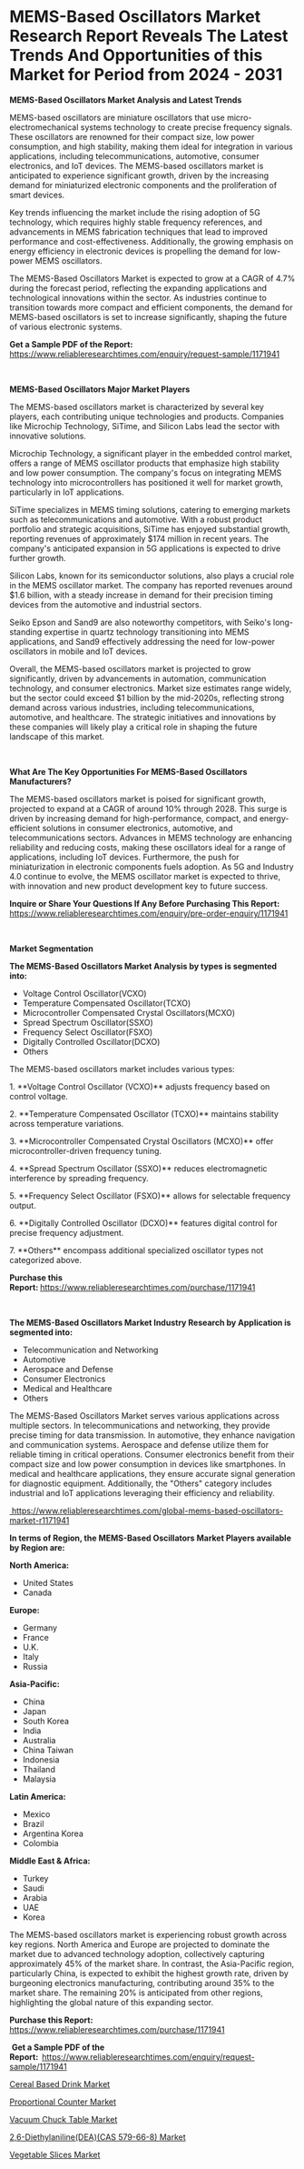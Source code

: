 <p><h1>MEMS-Based Oscillators Market Research Report Reveals The Latest Trends And Opportunities of this Market for Period from 2024 - 2031</h1></p><p><strong>MEMS-Based Oscillators Market Analysis and Latest Trends</strong></p>
<p><p>MEMS-based oscillators are miniature oscillators that use micro-electromechanical systems technology to create precise frequency signals. These oscillators are renowned for their compact size, low power consumption, and high stability, making them ideal for integration in various applications, including telecommunications, automotive, consumer electronics, and IoT devices. The MEMS-based oscillators market is anticipated to experience significant growth, driven by the increasing demand for miniaturized electronic components and the proliferation of smart devices.</p><p>Key trends influencing the market include the rising adoption of 5G technology, which requires highly stable frequency references, and advancements in MEMS fabrication techniques that lead to improved performance and cost-effectiveness. Additionally, the growing emphasis on energy efficiency in electronic devices is propelling the demand for low-power MEMS oscillators. </p><p>The MEMS-Based Oscillators Market is expected to grow at a CAGR of 4.7% during the forecast period, reflecting the expanding applications and technological innovations within the sector. As industries continue to transition towards more compact and efficient components, the demand for MEMS-based oscillators is set to increase significantly, shaping the future of various electronic systems.</p></p>
<p><strong>Get a Sample PDF of the Report:&nbsp;</strong> <a href="https://www.reliableresearchtimes.com/enquiry/request-sample/1171941?utm_campaign=1386&utm_medium=2&utm_source=Github&utm_content=ia&utm_term=01102024&utm_id=mems-based-oscillators">https://www.reliableresearchtimes.com/enquiry/request-sample/1171941</a></p>
<p>&nbsp;</p>
<p><strong>MEMS-Based Oscillators Major Market Players</strong></p>
<p><p>The MEMS-based oscillators market is characterized by several key players, each contributing unique technologies and products. Companies like Microchip Technology, SiTime, and Silicon Labs lead the sector with innovative solutions.</p><p>Microchip Technology, a significant player in the embedded control market, offers a range of MEMS oscillator products that emphasize high stability and low power consumption. The company's focus on integrating MEMS technology into microcontrollers has positioned it well for market growth, particularly in IoT applications.</p><p>SiTime specializes in MEMS timing solutions, catering to emerging markets such as telecommunications and automotive. With a robust product portfolio and strategic acquisitions, SiTime has enjoyed substantial growth, reporting revenues of approximately $174 million in recent years. The company's anticipated expansion in 5G applications is expected to drive further growth.</p><p>Silicon Labs, known for its semiconductor solutions, also plays a crucial role in the MEMS oscillator market. The company has reported revenues around $1.6 billion, with a steady increase in demand for their precision timing devices from the automotive and industrial sectors.</p><p>Seiko Epson and Sand9 are also noteworthy competitors, with Seiko's long-standing expertise in quartz technology transitioning into MEMS applications, and Sand9 effectively addressing the need for low-power oscillators in mobile and IoT devices.</p><p>Overall, the MEMS-based oscillators market is projected to grow significantly, driven by advancements in automation, communication technology, and consumer electronics. Market size estimates range widely, but the sector could exceed $1 billion by the mid-2020s, reflecting strong demand across various industries, including telecommunications, automotive, and healthcare. The strategic initiatives and innovations by these companies will likely play a critical role in shaping the future landscape of this market.</p></p>
<p>&nbsp;</p>
<p><strong>What Are The Key Opportunities For MEMS-Based Oscillators Manufacturers?</strong></p>
<p><p>The MEMS-based oscillators market is poised for significant growth, projected to expand at a CAGR of around 10% through 2028. This surge is driven by increasing demand for high-performance, compact, and energy-efficient solutions in consumer electronics, automotive, and telecommunications sectors. Advances in MEMS technology are enhancing reliability and reducing costs, making these oscillators ideal for a range of applications, including IoT devices. Furthermore, the push for miniaturization in electronic components fuels adoption. As 5G and Industry 4.0 continue to evolve, the MEMS oscillator market is expected to thrive, with innovation and new product development key to future success.</p></p>
<p><strong>Inquire or Share Your Questions If Any Before Purchasing This Report:</strong> <a href="https://www.reliableresearchtimes.com/enquiry/pre-order-enquiry/1171941?utm_campaign=1386&utm_medium=2&utm_source=Github&utm_content=ia&utm_term=01102024&utm_id=mems-based-oscillators">https://www.reliableresearchtimes.com/enquiry/pre-order-enquiry/1171941</a></p>
<p>&nbsp;</p>
<p><strong>Market Segmentation</strong></p>
<p><strong>The MEMS-Based Oscillators Market Analysis by types is segmented into:</strong></p>
<p><ul><li>Voltage Control Oscillator(VCXO)</li><li>Temperature Compensated Oscillator(TCXO)</li><li>Microcontroller Compensated Crystal Oscillators(MCXO)</li><li>Spread Spectrum Oscillator(SSXO)</li><li>Frequency Select Oscillator(FSXO)</li><li>Digitally Controlled Oscillator(DCXO)</li><li>Others</li></ul></p>
<p><p>The MEMS-based oscillators market includes various types: </p><p>1. **Voltage Control Oscillator (VCXO)** adjusts frequency based on control voltage. </p><p>2. **Temperature Compensated Oscillator (TCXO)** maintains stability across temperature variations. </p><p>3. **Microcontroller Compensated Crystal Oscillators (MCXO)** offer microcontroller-driven frequency tuning. </p><p>4. **Spread Spectrum Oscillator (SSXO)** reduces electromagnetic interference by spreading frequency. </p><p>5. **Frequency Select Oscillator (FSXO)** allows for selectable frequency output. </p><p>6. **Digitally Controlled Oscillator (DCXO)** features digital control for precise frequency adjustment. </p><p>7. **Others** encompass additional specialized oscillator types not categorized above.</p></p>
<p><strong>Purchase this Report:&nbsp;</strong><a href="https://www.reliableresearchtimes.com/purchase/1171941?utm_campaign=1386&utm_medium=2&utm_source=Github&utm_content=ia&utm_term=01102024&utm_id=mems-based-oscillators">https://www.reliableresearchtimes.com/purchase/1171941</a></p>
<p>&nbsp;</p>
<p><strong>The MEMS-Based Oscillators Market Industry Research by Application is segmented into:</strong></p>
<p><ul><li>Telecommunication and Networking</li><li>Automotive</li><li>Aerospace and Defense</li><li>Consumer Electronics</li><li>Medical and Healthcare</li><li>Others</li></ul></p>
<p><p>The MEMS-Based Oscillators Market serves various applications across multiple sectors. In telecommunications and networking, they provide precise timing for data transmission. In automotive, they enhance navigation and communication systems. Aerospace and defense utilize them for reliable timing in critical operations. Consumer electronics benefit from their compact size and low power consumption in devices like smartphones. In medical and healthcare applications, they ensure accurate signal generation for diagnostic equipment. Additionally, the "Others" category includes industrial and IoT applications leveraging their efficiency and reliability.</p></p>
<p><a href="https://www.reliableresearchtimes.com/global-mems-based-oscillators-market-r1171941?utm_campaign=1386&utm_medium=2&utm_source=Github&utm_content=ia&utm_term=01102024&utm_id=mems-based-oscillators">&nbsp;https://www.reliableresearchtimes.com/global-mems-based-oscillators-market-r1171941</a></p>
<p><strong>In terms of Region, the MEMS-Based Oscillators Market Players available by Region are:</strong></p>
<p>
    <p> <strong> North America: </strong>
        <ul>
            <li>United States</li>
            <li>Canada</li>
        </ul>
        </p> 
    <p> <strong> Europe: </strong>
        <ul>
            <li>Germany</li>
            <li>France</li>
            <li>U.K.</li>
            <li>Italy</li>
            <li>Russia</li>
        </ul>
        </p> 
    <p> <strong> Asia-Pacific: </strong>
        <ul>
            <li>China</li>
            <li>Japan</li>
            <li>South Korea</li>
            <li>India</li>
            <li>Australia</li>
            <li>China Taiwan</li>
            <li>Indonesia</li>
            <li>Thailand</li>
            <li>Malaysia</li>
        </ul>
        </p> 
    <p> <strong> Latin America: </strong>
        <ul>
            <li>Mexico</li>
            <li>Brazil</li>
            <li>Argentina Korea</li>
            <li>Colombia</li>
        </ul>
        </p> 
    <p> <strong> Middle East & Africa: </strong>
        <ul>
            <li>Turkey</li>
            <li>Saudi</li>
            <li>Arabia</li>
            <li>UAE</li>
            <li>Korea</li>
        </ul>
    </p>
    </p>
<p><p>The MEMS-based oscillators market is experiencing robust growth across key regions. North America and Europe are projected to dominate the market due to advanced technology adoption, collectively capturing approximately 45% of the market share. In contrast, the Asia-Pacific region, particularly China, is expected to exhibit the highest growth rate, driven by burgeoning electronics manufacturing, contributing around 35% to the market share. The remaining 20% is anticipated from other regions, highlighting the global nature of this expanding sector.</p></p>
<p><strong>Purchase this Report: </strong><a href="https://www.reliableresearchtimes.com/purchase/1171941?utm_campaign=1386&utm_medium=2&utm_source=Github&utm_content=ia&utm_term=01102024&utm_id=mems-based-oscillators">https://www.reliableresearchtimes.com/purchase/1171941</a></p>
<p>&nbsp;<strong>Get a Sample PDF of the Report:&nbsp;&nbsp;</strong><a href="https://www.reliableresearchtimes.com/enquiry/request-sample/1171941?utm_campaign=1386&utm_medium=2&utm_source=Github&utm_content=ia&utm_term=01102024&utm_id=mems-based-oscillators">https://www.reliableresearchtimes.com/enquiry/request-sample/1171941</a></p>
<p><strong></strong></p>
<p><p><a href="https://issuu.com/reportprime-2/docs/cereal-based-drink-market-size-2030_84c0791d092228?utm_campaign=1386&utm_medium=2&utm_source=Github&utm_content=ia&utm_term=01102024&utm_id=mems-based-oscillators">Cereal Based Drink Market</a></p><p><a href="https://www.linkedin.com/pulse/proportional-counter-market-essentials-key-players-demand-drivers-mrrge?utm_campaign=1386&utm_medium=2&utm_source=Github&utm_content=ia&utm_term=01102024&utm_id=mems-based-oscillators">Proportional Counter Market</a></p><p><a href="https://www.linkedin.com/pulse/vacuum-chuck-table-market-industry-trends-forecast-period-bpvie?utm_campaign=1386&utm_medium=2&utm_source=Github&utm_content=ia&utm_term=01102024&utm_id=mems-based-oscillators">Vacuum Chuck Table Market</a></p><p><a href="https://github.com/WillieWoodard/Market-Research-Report-List-6/blob/main/26-diethylanilinedeacas-579-66-8-market.md?utm_campaign=1386&utm_medium=2&utm_source=Github&utm_content=ia&utm_term=01102024&utm_id=mems-based-oscillators">2,6-Diethylaniline(DEA)(CAS 579-66-8) Market</a></p><p><a href="https://issuu.com/reportprime-2/docs/vegetable-slices-market-size-2030.p_4d3c2f17196823?utm_campaign=1386&utm_medium=2&utm_source=Github&utm_content=ia&utm_term=01102024&utm_id=mems-based-oscillators">Vegetable Slices Market</a></p></p>
